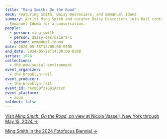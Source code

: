 ```yaml
---
title: "Ming Smith: On the Road"
deck: Featuring Smith, Daisy Desrosiers, and Emmanuel Iduma
summary: Artist Ming Smith and curator Daisy Desrosiers join Rail contributor
  Emmanuel Iduma for a conversation.
people:
  - person: ming-smith
  - person: daisy-desrosiers-1
  - person: emmanuel-iduma
date: 2024-05-28T13:00:00-0500
end_date: 2024-05-28T14:30:00-0500
series: 1076
collections:
  - the-new-social-environment
event_organizer:
  - the-brooklyn-rail
event_producer:
  - the-brooklyn-rail
event_id: rec8E9fz7G91ArccP
event_platform:
  - zoom
soldout: false
---
```

[V﻿isit *Ming Smith: On the Road*, on view at Nicola Vassell, New York through May 15, 2024 →](https://www.nicolavassell.com/exhibitions/25-ming-smith-on-the-road/)

[M﻿ing Smith in the 2024 Fotofocus Biennial →](https://www.fotofocus.org/biennial/2024/art)